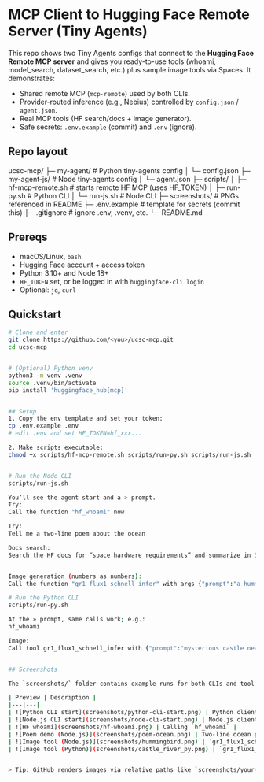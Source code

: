 # MCP Client to Hugging Face Remote Server (Tiny Agents)

This repo shows two Tiny Agents configs that connect to the **Hugging Face Remote MCP server** and gives you ready-to-use tools (whoami, model_search, dataset_search, etc.) plus sample image tools via Spaces.
It demonstrates:
- Shared remote MCP (`mcp-remote`) used by both CLIs.
- Provider-routed inference (e.g., Nebius) controlled by `config.json` / `agent.json`.
- Real MCP tools (HF search/docs + image generator).
- Safe secrets: `.env.example` (commit) and `.env` (ignore).


## Repo layout
ucsc-mcp/
├─ my-agent/                 # Python tiny-agents config
│  └─ config.json
├─ my-agent-js/              # Node tiny-agents config
│  └─ agent.json
├─ scripts/
│  ├─ hf-mcp-remote.sh       # starts remote HF MCP (uses HF_TOKEN)
│  ├─ run-py.sh              # Python CLI
│  └─ run-js.sh              # Node CLI
├─ screenshots/              # PNGs referenced in README
├─ .env.example              # template for secrets (commit this)
├─ .gitignore                # ignore .env, .venv, etc.
└─ README.md




## Prereqs
- macOS/Linux, `bash`
- Hugging Face account + access token
- Python 3.10+ and Node 18+
- `HF_TOKEN` set, or be logged in with `huggingface-cli login`
- Optional: `jq`, `curl`

## Quickstart

```bash
# Clone and enter
git clone https://github.com/<you>/ucsc-mcp.git
cd ucsc-mcp


# (Optional) Python venv
python3 -m venv .venv
source .venv/bin/activate
pip install 'huggingface_hub[mcp]'


## Setup
1. Copy the env template and set your token:
cp .env.example .env
# edit .env and set HF_TOKEN=hf_xxx...

2. Make scripts executable:
chmod +x scripts/hf-mcp-remote.sh scripts/run-py.sh scripts/run-js.sh


# Run the Node CLI
scripts/run-js.sh

You’ll see the agent start and a > prompt.
Try:
Call the function "hf_whoami" now

Try:
Tell me a two-line poem about the ocean

Docs search:
Search the HF docs for “space hardware requirements” and summarize in 3 bullets.


Image generation (numbers as numbers):
Call the function "gr1_flux1_schnell_infer" with args {"prompt":"a hummingbird and a red rose"} now

# Run the Python CLI
scripts/run-py.sh

At the » prompt, same calls work; e.g.:
hf_whoami

Image:
Call tool gr1_flux1_schnell_infer with {"prompt":"mysterious castle near the river with beautiful flowers"}


## Screenshots

The `screenshots/` folder contains example runs for both CLIs and tool calls.

| Preview | Description |
|---|---|
| ![Python CLI start](screenshots/python-cli-start.png) | Python client starting via `scripts/run-py.sh` |
| ![Node.js CLI start](screenshots/node-cli-start.png) | Node.js client starting via `scripts/run-js.sh` |
| ![HF whoami](screenshots/hf-whoami.png) | Calling `hf_whoami` |
| ![Poem demo (Node.js)](screenshots/poem-ocean.png) | Two-line ocean poem (Node.js CLI) |
| ![Image tool (Node.js)](screenshots/hummingbird.png) | `gr1_flux1_schnell_infer` image generation result (Node.js CLI) |
| ![Image tool (Python)](screenshots/castle_river_py.png) | `gr1_flux1_schnell_infer` image generation result (Python CLI) |


> Tip: GitHub renders images via relative paths like `screenshots/your-file.png`.




